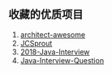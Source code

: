 ## 收藏的优质项目
1. [architect-awesome](https://github.com/xingshaocheng/architect-awesome)
2. [JCSprout](https://github.com/crossoverJie/JCSprout)
3. [2018-Java-Interview](https://github.com/xbox1994/2018-Java-Interview)
4. [Java-Interview-Question](https://github.com/DONGChuan/Java-Interview-Question)










